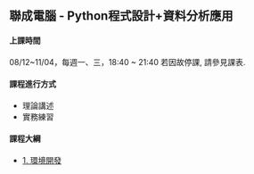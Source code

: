 ## 聯成電腦 - Python程式設計+資料分析應用

#### 上課時間

08/12~11/04，每週一、三，18:40 ~ 21:40
若因故停課, 請參見課表.

#### 課程進行方式

- 理論講述
- 實務練習

#### 課程大綱
- [1. 環境開發](http://mirdex.github.io/Python_20240812/1.%20environment.slides.html)
